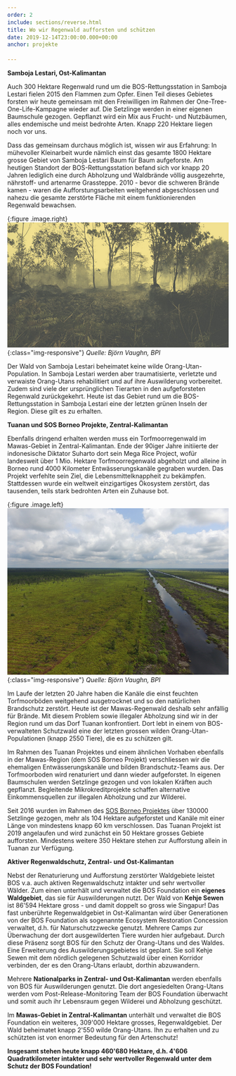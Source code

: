 ```yaml
---
order: 2
include: sections/reverse.html
title: Wo wir Regenwald aufforsten und schützen
date: 2019-12-14T23:00:00.000+00:00
anchor: projekte

---
```

**Samboja Lestari, Ost-Kalimantan**

Auch 300 Hektare Regenwald rund um die BOS-Rettungsstation in Samboja Lestari fielen 2015 den Flammen zum Opfer. Einen Teil dieses Gebietes forsten wir heute gemeinsam mit den Freiwilligen im Rahmen der One-Tree-One-Life-Kampagne wieder auf. Die Setzlinge werden in einer eigenen Baumschule gezogen. Gepflanzt wird ein Mix aus Frucht- und Nutzbäumen, alles endemische und meist bedrohte Arten. Knapp 220 Hektare liegen noch vor uns.

Dass das gemeinsam durchaus möglich ist, wissen wir aus Erfahrung: In mühevoller Kleinarbeit wurde nämlich einst das gesamte 1800 Hektare grosse Gebiet von Samboja Lestari Baum für Baum aufgeforste. Am heutigen Standort der BOS-Rettungsstation befand sich vor knapp 20 Jahren lediglich eine durch Abholzung und Waldbrände völlig ausgezehrte, nährstoff- und artenarme Grassteppe. 2010 - bevor die schweren Brände kamen - waren die Aufforstungsarbeiten weitgehend abgeschlossen und nahezu die gesamte zerstörte Fläche mit einem funktionierenden Regenwald bewachsen.

{:figure .image.right}
![image-title-here](assets/img/sl-fire.jpg){:class="img-responsive"}
_Quelle: Björn Vaughn, BPI_

Der Wald von Samboja Lestari beheimatet keine wilde Orang-Utan-Population. In Samboja Lestari werden aber traumatisierte, verletzte und verwaiste Orang-Utans rehabilitiert und auf ihre Auswilderung vorbereitet. Zudem sind viele der ursprünglichen Tierarten in den aufgeforsteten Regenwald zurückgekehrt. Heute ist das Gebiet rund um die BOS-Rettungsstation in Samboja Lestari eine der letzten grünen Inseln der Region. Diese gilt es zu erhalten.

**Tuanan und SOS Borneo Projekte, Zentral-Kalimantan**

Ebenfalls dringend erhalten werden muss ein Torfmoorregenwald im Mawas-Gebiet in Zentral-Kalimantan. Ende der 90iger Jahre initiierte der indonesische Diktator Suharto dort sein Mega Rice Project, wofür landesweit über 1 Mio. Hektare Torfmoorregenwald abgeholzt und alleine in Borneo rund 4000 Kilometer Entwässerungskanäle gegraben wurden. Das Projekt verfehlte sein Ziel, die Lebensmittelknappheit zu bekämpfen. Stattdessen wurde ein weltweit einzigartiges Ökosystem zerstört, das tausenden, teils stark bedrohten Arten ein Zuhause bot.

{:figure .image.left}
![](/gallery/full/2019/12/15/Foto1.JPG){:class="img-responsive"}
_Quelle: Björn Vaughn, BPI_

Im Laufe der letzten 20 Jahre haben die Kanäle die einst feuchten Torfmoorböden weitgehend ausgetrocknet und so den natürlichen Brandschutz zerstört. Heute ist der Mawas-Regenwald deshalb sehr anfällig für Brände. Mit diesem Problem sowie illegaler Abholzung sind wir in der Region rund um das Dorf Tuanan konfrontiert. Dort lebt in einem von BOS-verwalteten Schutzwald eine der letzten grossen wilden Orang-Utan-Populationen (knapp 2550 Tiere), die es zu schützen gilt.

Im Rahmen des Tuanan Projektes und einem ähnlichen Vorhaben ebenfalls in der Mawas-Region (dem SOS Borneo Projekt) verschliessen wir die ehemaligen Entwässerungskanäle und bilden Brandschutz-Teams aus. Der Torfmoorboden wird renaturiert und dann wieder aufgeforstet. In eigenen Baumschulen werden Setzlinge gezogen und von lokalen Kräften auch gepflanzt. Begleitende Mikrokreditprojekte schaffen alternative Einkommensquellen zur illegalen Abholzung und zur Wilderei.

Seit 2016 wurden im Rahmen des [SOS Borneo Projektes](https://www.bos-schweiz.ch/de/regenwald/sos-borneo.htm) über 130000 Setzlinge gezogen, mehr als 104 Hektare aufgeforstet und Kanäle mit einer Länge von mindestens knapp 60 km verschlossen. Das Tuanan Projekt ist 2019 angelaufen und wird zunächst ein 50 Hektare grosses Gebiete aufforsten. Mindestens weitere 350 Hektare stehen zur Aufforstung allein in Tuanan zur Verfügung.

**Aktiver Regenwaldschutz, Zentral- und Ost-Kalimantan**  

Nebst der Renaturierung und Aufforstung zerstörter Waldgebiete leistet BOS v.a. auch  aktiven Regenwaldschutz intakter und sehr wertvoller Wälder. Zum einen unterhält und verwaltet die BOS Foundation ein **eigenes Waldgebiet**, das sie für Auswilderungen nutzt. Der Wald von **Kehje Sewen** ist 86'594 Hektare gross - und damit doppelt so gross wie Singapur! Das fast unberührte Regenwaldgebiet in Ost-Kalimantan wird über Generationen von der BOS Foundation als sogenannte Ecosystem Restoration Concession verwaltet, d.h. für Naturschutzzwecke genutzt. Mehrere Camps zur Überwachung der dort ausgewilderten Tiere wurden hier aufgebaut. Durch diese Präsenz sorgt BOS für den Schutz der Orang-Utans und des Waldes. Eine Erweiterung des Auswilderungsgebietes ist geplant. Sie soll Kehje Sewen mit dem nördlich gelegenen Schutzwald über einen Korridor verbinden, der es den Orang-Utans erlaubt, dorthin abzuwandern.

Mehrere **Nationalparks in Zentral- und Ost-Kalimantan** werden ebenfalls von BOS für Auswilderungen genutzt. Die dort angesiedelten Orang-Utans werden vom Post-Release-Monitoring Team der BOS Foundation überwacht und somit auch ihr Lebensraum gegen Wilderei und Abholzung geschützt. 

Im **Mawas-Gebiet in Zentral-Kalimantan** unterhält und verwaltet die BOS Foundation ein weiteres, 309'000 Hektare grosses, Regenwaldgebiet. Der Wald beheimatet knapp 2'550 wilde Orang-Utans. Ihn zu erhalten und zu schützten ist von enormer Bedeutung für den Artenschutz!

**Insgesamt stehen heute knapp 460'680 Hektare, d.h. 4'606 Quadratkilometer intakter und sehr wertvoller Regenwald unter dem Schutz der BOS Foundation!** 